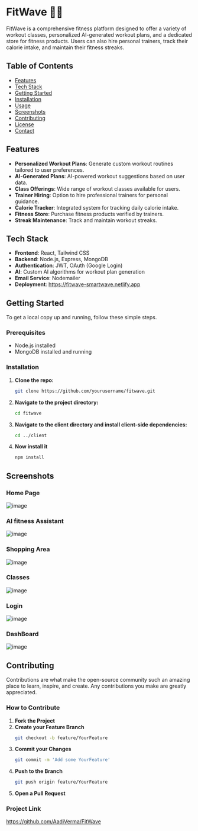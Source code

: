 # FitWave 🏋️‍♂️
FitWave is a comprehensive fitness platform designed to offer a variety of workout classes, personalized AI-generated workout plans, and a dedicated store for fitness products. Users can also hire personal trainers, track their calorie intake, and maintain their fitness streaks.

## Table of Contents

- [Features](#features)
- [Tech Stack](#tech-stack)
- [Getting Started](#getting-started)
- [Installation](#installation)
- [Usage](#usage)
- [Screenshots](#screenshots)
- [Contributing](#contributing)
- [License](#license)
- [Contact](#contact)

## Features

- **Personalized Workout Plans**: Generate custom workout routines tailored to user preferences.
- **AI-Generated Plans**: AI-powered workout suggestions based on user data.
- **Class Offerings**: Wide range of workout classes available for users.
- **Trainer Hiring**: Option to hire professional trainers for personal guidance.
- **Calorie Tracker**: Integrated system for tracking daily calorie intake.
- **Fitness Store**: Purchase fitness products verified by trainers.
- **Streak Maintenance**: Track and maintain workout streaks.

## Tech Stack

- **Frontend**: React, Tailwind CSS
- **Backend**: Node.js, Express, MongoDB
- **Authentication**: JWT, OAuth (Google Login)
- **AI**: Custom AI algorithms for workout plan generation
- **Email Service**: Nodemailer
- **Deployment**: https://fitwave-smartwave.netlify.app

## Getting Started

To get a local copy up and running, follow these simple steps.

### Prerequisites

- Node.js installed
- MongoDB installed and running

### Installation

1. **Clone the repo:**
   ```bash
   git clone https://github.com/yourusername/fitwave.git
2. **Navigate to the project directory:**
   ```bash
   cd fitwave
3. **Navigate to the client directory and install client-side dependencies:**
   ```bash
   cd ../client
4. **Now install it**
   ```bash
   npm install
## Screenshots

### Home Page
![image](https://github.com/user-attachments/assets/719f30cd-47f9-4675-b79b-7f26e56ba346)

### AI fitness Assistant
![image](https://github.com/user-attachments/assets/b9c37e6b-1d01-49aa-9379-0a5c6f0816a6)

### Shopping Area
![image](https://github.com/user-attachments/assets/7ae4a2b4-10a4-45f8-bf58-9c0f4384560a)

### Classes
![image](https://github.com/user-attachments/assets/0282a99a-102a-4bd0-9401-2e9626d04935)

### Login
![image](https://github.com/user-attachments/assets/1d607288-d1ee-4263-a750-e91795c45583)

### DashBoard
![image](https://github.com/user-attachments/assets/bea52549-abc1-4c0f-bad6-188f709c1b4e)




## Contributing

Contributions are what make the open-source community such an amazing place to learn, inspire, and create. Any contributions you make are greatly appreciated.

### How to Contribute

1. **Fork the Project**
2. **Create your Feature Branch**
   ```bash
   git checkout -b feature/YourFeature
3. **Commit your Changes**
   ```bash
   git commit -m 'Add some YourFeature'
4. **Push to the Branch**
   ```bash
   git push origin feature/YourFeature
5. **Open a Pull Request**

### Project Link
https://github.com/AadiVerma/FitWave
